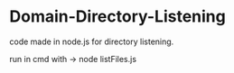# Domain-Directory-Listening
code made in node.js for directory listening. 

run in cmd with -> node listFiles.js
